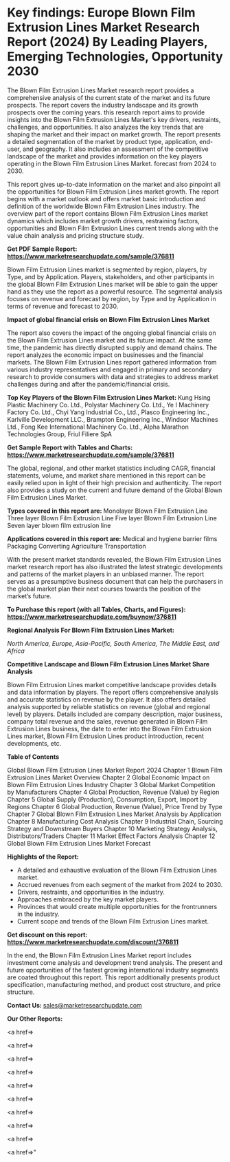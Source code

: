 # Key findings: Europe Blown Film Extrusion Lines Market Research Report (2024) By Leading Players, Emerging Technologies, Opportunity 2030

The Blown Film Extrusion Lines Market research report provides a comprehensive analysis of the current state of the market and its future prospects. The report covers the industry landscape and its growth prospects over the coming years. this research report aims to provide insights into the Blown Film Extrusion Lines Market's key drivers, restraints, challenges, and opportunities. It also analyzes the key trends that are shaping the market and their impact on market growth. The report presents a detailed segmentation of the market by product type, application, end-user, and geography. It also includes an assessment of the competitive landscape of the market and provides information on the key players operating in the Blown Film Extrusion Lines Market. forecast from 2024 to 2030.

This report gives up-to-date information on the market and also pinpoint all the opportunities for Blown Film Extrusion Lines market growth. The report begins with a market outlook and offers market basic introduction and definition of the worldwide Blown Film Extrusion Lines industry. The overview part of the report contains Blown Film Extrusion Lines market dynamics which includes market growth drivers, restraining factors, opportunities and Blown Film Extrusion Lines current trends along with the value chain analysis and pricing structure study.

<strong><b>Get PDF Sample Report: <a href=https://www.marketresearchupdate.com/sample/376811>https://www.marketresearchupdate.com/sample/376811</a></b></strong>

Blown Film Extrusion Lines market is segmented by region, players, by Type, and by Application. Players, stakeholders, and other participants in the global Blown Film Extrusion Lines market will be able to gain the upper hand as they use the report as a powerful resource. The segmental analysis focuses on revenue and forecast by region, by Type and by Application in terms of revenue and forecast to 2030.

<strong><b>Impact of global financial crisis on Blown Film Extrusion Lines Market</b></strong>

The report also covers the impact of the ongoing global financial crisis on the Blown Film Extrusion Lines market and its future impact. At the same time, the pandemic has directly disrupted supply and demand chains. The report analyzes the economic impact on businesses and the financial markets. The Blown Film Extrusion Lines report gathered information from various industry representatives and engaged in primary and secondary research to provide consumers with data and strategies to address market challenges during and after the pandemic/financial crisis.

<strong><b>Top Key Players of the Blown Film Extrusion Lines Market:
</b></strong>Kung Hsing Plastic Machinery Co. Ltd., Polystar Machinery Co. Ltd., Ye I Machinery Factory Co. Ltd., Chyi Yang Industrial Co., Ltd., Plasco Engineering Inc., Karlville Development LLC., Brampton Engineering Inc., Windsor Machines Ltd., Fong Kee International Machinery Co. Ltd., Alpha Marathon Technologies Group, Friul Filiere SpA<strong><b>
</b></strong>

<strong><b>Get Sample Report with Tables and Charts: <a href=https://www.marketresearchupdate.com/sample/376811>https://www.marketresearchupdate.com/sample/376811</a></b></strong>

The global, regional, and other market statistics including CAGR, financial statements, volume, and market share mentioned in this report can be easily relied upon in light of their high precision and authenticity. The report also provides a study on the current and future demand of the Global Blown Film Extrusion Lines Market.

<strong><b>Types covered in this report are:
</b></strong>Monolayer Blown Film Extrusion Line
Three layer Blown Film Extrusion Line
Five layer Blown Film Extrusion Line
Seven layer blown film extrusion line<strong><b>
</b></strong>

<strong><b>Applications covered in this report are:
</b></strong>Medical and hygiene barrier films
Packaging
Converting
Agriculture
Transportation<strong><b>
</b></strong>

With the present market standards revealed, the Blown Film Extrusion Lines market research report has also illustrated the latest strategic developments and patterns of the market players in an unbiased manner. The report serves as a presumptive business document that can help the purchasers in the global market plan their next courses towards the position of the market’s future.

<strong><b>To Purchase this report (with all Tables, Charts, and Figures): <a href=https://www.marketresearchupdate.com/buynow/376811>https://www.marketresearchupdate.com/buynow/376811</a></b></strong>

<strong><b>Regional Analysis For Blown Film Extrusion Lines Market:</b></strong>

<em><i>North America, Europe, Asia-Pacific, South America, The Middle East, and Africa</i></em>

<strong><b>Competitive Landscape and Blown Film Extrusion Lines Market Share Analysis</b></strong>

Blown Film Extrusion Lines market competitive landscape provides details and data information by players. The report offers comprehensive analysis and accurate statistics on revenue by the player. It also offers detailed analysis supported by reliable statistics on revenue (global and regional level) by players. Details included are company description, major business, company total revenue and the sales, revenue generated in Blown Film Extrusion Lines business, the date to enter into the Blown Film Extrusion Lines market, Blown Film Extrusion Lines product introduction, recent developments, etc.

<strong><b>Table of Contents</b></strong>

Global Blown Film Extrusion Lines Market Report 2024
Chapter 1 Blown Film Extrusion Lines Market Overview
Chapter 2 Global Economic Impact on Blown Film Extrusion Lines Industry
Chapter 3 Global Market Competition by Manufacturers
Chapter 4 Global Production, Revenue (Value) by Region
Chapter 5 Global Supply (Production), Consumption, Export, Import by Regions
Chapter 6 Global Production, Revenue (Value), Price Trend by Type
Chapter 7 Global Blown Film Extrusion Lines Market Analysis by Application
Chapter 8 Manufacturing Cost Analysis
Chapter 9 Industrial Chain, Sourcing Strategy and Downstream Buyers
Chapter 10 Marketing Strategy Analysis, Distributors/Traders
Chapter 11 Market Effect Factors Analysis
Chapter 12 Global Blown Film Extrusion Lines Market Forecast

<strong><b>Highlights of the Report:</b></strong>

- A detailed and exhaustive evaluation of the Blown Film Extrusion Lines market.
- Accrued revenues from each segment of the market from 2024 to 2030.
- Drivers, restraints, and opportunities in the industry.
- Approaches embraced by the key market players.
- Provinces that would create multiple opportunities for the frontrunners in the industry.
- Current scope and trends of the Blown Film Extrusion Lines market.

<strong><b>Get discount on this report: <a href=https://www.marketresearchupdate.com/discount/376811>https://www.marketresearchupdate.com/discount/376811</a></b></strong>

In the end, the Blown Film Extrusion Lines Market report includes investment come analysis and development trend analysis. The present and future opportunities of the fastest growing international industry segments are coated throughout this report. This report additionally presents product specification, manufacturing method, and product cost structure, and price structure.

<strong><b>Contact Us:
</b></strong>sales@marketresearchupdate.com

<strong>Our Other Reports:</strong>

<a href=></a>

<a href=></a>

<a href=></a>

<a href=></a>

<a href=></a>

<a href=></a>

<a href=></a>

<a href=></a>

<a href=></a>

<a href=></a>"
